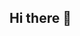 ## Hi there 👋

<!--
**vihnunes/vihnunes** is a ✨ _special_ ✨ repository because its `README.md` (this file) appears on your GitHub profile.


